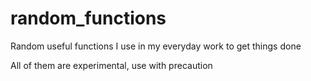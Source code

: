 # random_functions
Random useful functions I use in my everyday work to get things done

All of them are experimental, use with precaution
